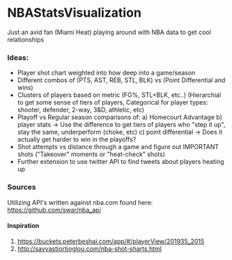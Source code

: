 # NBAStatsVisualization
Just an avid fan (Miami Heat) playing around with NBA data to get cool relationships

### Ideas:

* Player shot chart weighted into how deep into a game/season
* Different combos of (PTS, AST, REB, STL, BLK) vs (Point Differential and wins)
* Clusters of players based on metric (FG%, STL+BLK, etc..)  (Hierarchial to get some sense of tiers of players, Categorical for player types: shooter, defender, 2-way, 3&D, athletic, etc)
* Playoff vs Regular season comparisons of:
    a) Homecourt Advantage
    b) player stats -> Use the difference to get tiers of players who "step it up", stay the same, underperform (choke, etc)
    c) point differential -> Does it actually get harder to win in the playoffs?
* Shot attempts vs distance through a game and figure out IMPORTANT shots ("Takeover" moments or "heat-check" shots)
* Further extension to use twitter API to find tweets about players heating up

### Sources
Utilizing API's written against nba.com found here: https://github.com/swar/nba_api
#### Inspiration 
1) https://buckets.peterbeshai.com/app/#/playerView/201935_2015
2) http://savvastjortjoglou.com/nba-shot-sharts.html
